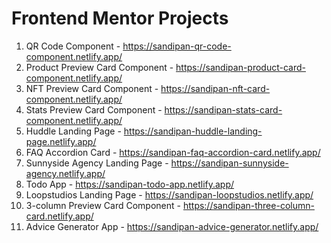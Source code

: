 # Frontend Mentor Projects

1. QR Code Component - https://sandipan-qr-code-component.netlify.app/
2. Product Preview Card Component - https://sandipan-product-card-component.netlify.app/
3. NFT Preview Card Component - https://sandipan-nft-card-component.netlify.app/
4. Stats Preview Card Component - https://sandipan-stats-card-component.netlify.app/
5. Huddle Landing Page - https://sandipan-huddle-landing-page.netlify.app/
6. FAQ Accordion Card - https://sandipan-faq-accordion-card.netlify.app/
7. Sunnyside Agency Landing Page - https://sandipan-sunnyside-agency.netlify.app/
8. Todo App - https://sandipan-todo-app.netlify.app/
9. Loopstudios Landing Page - https://sandipan-loopstudios.netlify.app/
10. 3-column Preview Card Component - https://sandipan-three-column-card.netlify.app/
11. Advice Generator App - https://sandipan-advice-generator.netlify.app/